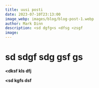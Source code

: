 ```yaml
---
title: uusi posti
date: 2023-07-10T23:13:00
image_webp: images/blog/blog-post-1.webp
author: Mark Dinn
description: <sd dgfg<s <dfsg <zsgf
image: 
---
```

# sd sdgf sdg gsf gs

**<dksf kls dfj**

**<sd kgfs dsf**
